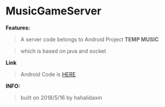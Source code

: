 # MusicGameServer

**Features:**
>A server code belongs to Android Project **TEMP MUSIC**

>which is based on java and socket

**Link**
>Android Code is [HERE]("https://github.com/hahalidaxin/TEMP_Music")

**INFO:**
>built on 2018/5/16 by hahalidaxin